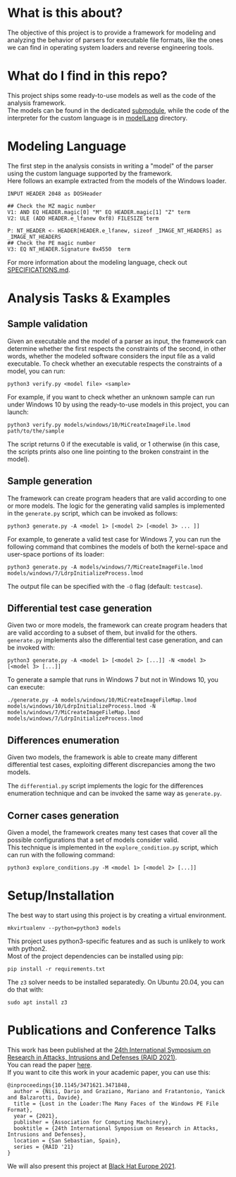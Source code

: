 # What is this about?

The objective of this project is to provide a framework for modeling and analyzing the behavior of parsers for executable file formats, like the ones we can find in operating system loaders and reverse engineering tools.  

# What do I find in this repo?

This project ships some ready-to-use models as well as the code of the analysis framework.  
The models can be found in the dedicated [submodule](https://github.com/eurecom-s3/loaders-models), while the code of the interpreter for the custom language is in [modelLang](modelLang) directory.  

# Modeling Language

The first step in the analysis consists in writing a "model" of the parser using the custom language supported by the framework.  
Here follows an example extracted from the models of the Windows loader.
```
INPUT HEADER 2048 as DOSHeader

## Check the MZ magic number
V1: AND EQ HEADER.magic[0] "M" EQ HEADER.magic[1] "Z" term
V2: ULE (ADD HEADER.e_lfanew 0xf8) FILESIZE term

P: NT_HEADER <- HEADER[HEADER.e_lfanew, sizeof _IMAGE_NT_HEADERS] as _IMAGE_NT_HEADERS
## Check the PE magic number
V3: EQ NT_HEADER.Signature 0x4550  term

```
For more information about the modeling language, check out [SPECIFICATIONS.md](SPECIFICATIONS.md).  

# Analysis Tasks & Examples

## Sample validation
Given an executable and the model of a parser as input, the framework can determine whether the first respects the constraints of the second, in other words, whether the modeled software considers the input file as a valid executable.
To check whether an executable respects the constraints of a model, you can run:  
```
python3 verify.py <model file> <sample>
```
For example, if you want to check whether an unknown sample can run under Windows 10 by using the ready-to-use models in this project, you can launch:  
```
python3 verify.py models/windows/10/MiCreateImageFile.lmod path/to/the/sample
```
The script returns 0 if the executable is valid, or 1 otherwise (in this case, the scripts prints also one line pointing to the broken constraint in the model).

## Sample generation
The framework can create program headers that are valid according to one or more models.
The logic for the generating valid samples is implemented in the `generate.py` script, which can be invoked as follows:
```
python3 generate.py -A <model 1> [<model 2> [<model 3> ... ]]
```
For example, to generate a valid test case for Windows 7, you can run the following command that combines the models of both the kernel-space and user-space portions of its loader:
```
python3 generate.py -A models/windows/7/MiCreateImageFile.lmod models/windows/7/LdrpInitializeProcess.lmod
```
The output file can be specified with the `-O` flag (default: `testcase`).

## Differential test case generation
Given two or more models, the framework can create program headers that are valid according to a subset of them, but invalid for the others.
`generate.py` implements also the differential test case generation, and can be invoked with:
```
python3 generate.py -A <model 1> [<model 2> [...]] -N <model 3> [<model 3> [...]]
```
To generate a sample that runs in Windows 7 but not in Windows 10, you can execute:  
```
./generate.py -A models/windows/10/MiCreateImageFileMap.lmod models/windows/10/LdrpInitializeProcess.lmod -N models/windows/7/MiCreateImageFileMap.lmod models/windows/7/LdrpInitializeProcess.lmod
```

## Differences enumeration
Given two models, the framework is able to create many different differential test cases, exploiting different discrepancies among the two models.  

The `differential.py` script implements the logic for the differences enumeration technique and can be invoked the same way as `generate.py`.

## Corner cases generation
Given a model, the framework creates many test cases that cover all the possible configurations that a set of models consider valid.  
This technique is implemented in the `explore_condition.py` script, which can run with the following command:  
```
python3 explore_conditions.py -M <model 1> [<model 2> [...]]
```

# Setup/Installation

The best way to start using this project is by creating a virtual environment.  
```
mkvirtualenv --python=python3 models
```
This project uses python3-specific features and as such is unlikely to work with python2.  
Most of the project dependencies can be installed using pip:
```
pip install -r requirements.txt
```
The `z3` solver needs to be installed separatedly. On Ubuntu 20.04, you can do that with:
```
sudo apt install z3
```

# Publications and Conference Talks

This work has been published at the [24th International Symposium on Research in Attacks, Intrusions and Defenses (RAID 2021)](https://raid2021.org/).  
You can read the paper [here](https://www.eurecom.fr/publication/6603/download/sec-publi-6603.pdf).  
If you want to cite this work in your academic paper, you can use this:

```
@inproceedings{10.1145/3471621.3471848,
  author = {Nisi, Dario and Graziano, Mariano and Fratantonio, Yanick and Balzarotti, Davide},
  title = {Lost in the Loader:The Many Faces of the Windows PE File Format},
  year = {2021},
  publisher = {Association for Computing Machinery},
  booktitle = {24th International Symposium on Research in Attacks, Intrusions and Defenses},
  location = {San Sebastian, Spain},
  series = {RAID '21}
}
```
We will also present this project at [Black Hat Europe 2021](https://www.blackhat.com/eu-21/).
